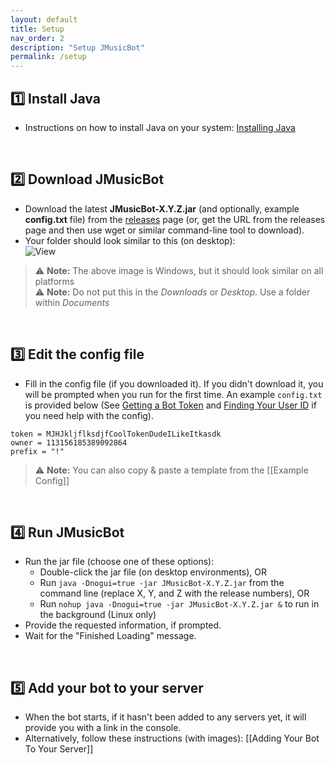 ```yaml
---
layout: default
title: Setup
nav_order: 2
description: "Setup JMusicBot"
permalink: /setup
---
```


## 1️⃣ Install Java
* Instructions on how to install Java on your system: [Installing Java](/installing-java)

<br>

## 2️⃣ Download JMusicBot
* Download the latest **JMusicBot-X.Y.Z.jar** (and optionally, example **config.txt** file) from the [releases](https://github.com/jagrosh/MusicBot/releases/latest) page (or, get the URL from the releases page and then use wget or similar command-line tool to download).
* Your folder should look similar to this (on desktop):  
![View](http://i.imgur.com/14x9uDy.png)
> ⚠ **Note:** The above image is Windows, but it should look similar on all platforms  
> ⚠ **Note:** Do not put this in the *Downloads* or *Desktop*. Use a folder within *Documents*

<br>

## 3️⃣ Edit the config file
* Fill in the config file (if you downloaded it). If you didn't download it, you will be prompted when you run for the first time. An example `config.txt` is provided below (See [Getting a Bot Token](/getting-a-bot-token) and [Finding Your User ID](/finding-your-user-id) if you need help with the config).  
```
token = MJHJkljflksdjfCoolTokenDudeILikeItkasdk
owner = 113156185389092864
prefix = "!"
```
> ⚠ **Note:** You can also copy & paste a template from the [[Example Config]]

<br>

## 4️⃣ Run JMusicBot
* Run the jar file (choose one of these options):
  * Double-click the jar file (on desktop environments), OR
  * Run `java -Dnogui=true -jar JMusicBot-X.Y.Z.jar` from the command line (replace X, Y, and Z with the release numbers), OR
  * Run `nohup java -Dnogui=true -jar JMusicBot-X.Y.Z.jar &` to run in the background (Linux only)
* Provide the requested information, if prompted.
* Wait for the "Finished Loading" message.

<br>

## 5️⃣ Add your bot to your server
* When the bot starts, if it hasn't been added to any servers yet, it will provide you with a link in the console.
* Alternatively, follow these instructions (with images): [[Adding Your Bot To Your Server]]
